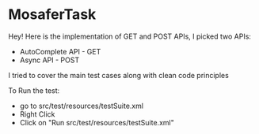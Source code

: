# MosaferTask


Hey! Here is the implementation of GET and POST APIs, I picked two APIs:
- AutoComplete API - GET
- Async API - POST

I tried to cover the main test cases along with clean code principles


To Run the test:
- go to src/test/resources/testSuite.xml
- Right Click
- Click on "Run src/test/resources/testSuite.xml"
